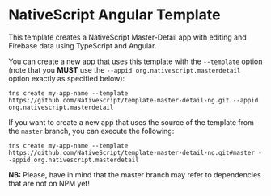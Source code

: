 # NativeScript Angular Template

This template creates a NativeScript Master-Detail app with editing and Firebase data using TypeScript and Angular.

You can create a new app that uses this template with the `--template` option (note that you **MUST** use the `--appid org.nativescript.masterdetail` option exactly as specified below):

```
tns create my-app-name --template https://github.com/NativeScript/template-master-detail-ng.git --appid org.nativescript.masterdetail
```

If you want to create a new app that uses the source of the template from the `master` branch, you can execute the following:

```
tns create my-app-name --template https://github.com/NativeScript/template-master-detail-ng.git#master --appid org.nativescript.masterdetail
```

**NB:** Please, have in mind that the master branch may refer to dependencies that are not on NPM yet!
